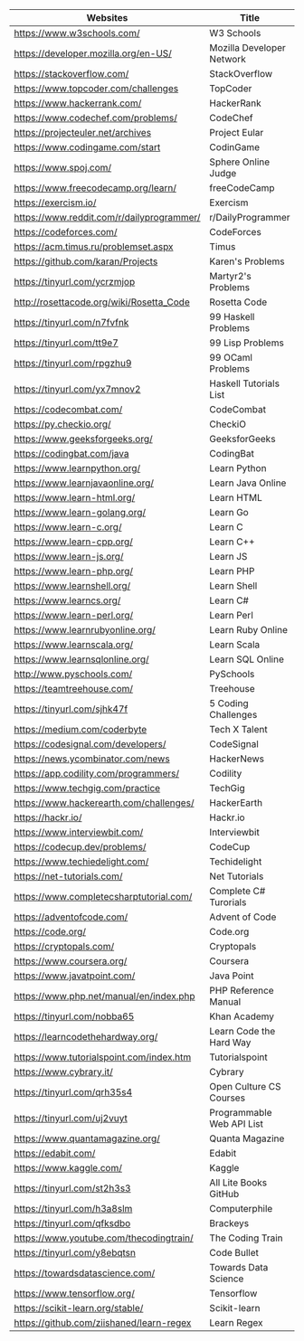 |Websites                                   |Title                    |
|-------------------------------------------|-------------------------|
|https://www.w3schools.com/                 |W3 Schools               |
|https://developer.mozilla.org/en-US/       |Mozilla Developer Network|
|https://stackoverflow.com/                 |StackOverflow            |
|https://www.topcoder.com/challenges        |TopCoder                 |
|https://www.hackerrank.com/                |HackerRank               |
|https://www.codechef.com/problems/         |CodeChef                 |
|https://projecteuler.net/archives          |Project Eular            |
|https://www.codingame.com/start            |CodinGame                |
|https://www.spoj.com/                      |Sphere Online Judge      |
|https://www.freecodecamp.org/learn/        |freeCodeCamp             |
|https://exercism.io/                       |Exercism                 |
|https://www.reddit.com/r/dailyprogrammer/  |r/DailyProgrammer        |
|https://codeforces.com/                    |CodeForces               |
|https://acm.timus.ru/problemset.aspx       |Timus                    |
|https://github.com/karan/Projects          |Karen's Problems         |
|https://tinyurl.com/ycrzmjop               |Martyr2's Problems       |
|http://rosettacode.org/wiki/Rosetta_Code   |Rosetta Code             |
|https://tinyurl.com/n7fvfnk                |99 Haskell Problems      |
|https://tinyurl.com/tt9e7                  |99 Lisp Problems         |
|https://tinyurl.com/rpgzhu9                |99 OCaml Problems        |
|https://tinyurl.com/yx7mnov2               |Haskell Tutorials List   |
|https://codecombat.com/                    |CodeCombat               |
|https://py.checkio.org/                    |CheckiO                  |
|https://www.geeksforgeeks.org/             |GeeksforGeeks            |
|https://codingbat.com/java                 |CodingBat                |
|https://www.learnpython.org/               |Learn Python             |
|https://www.learnjavaonline.org/           |Learn Java Online        |
|https://www.learn-html.org/                |Learn HTML               |
|https://www.learn-golang.org/              |Learn Go                 |
|https://www.learn-c.org/                   |Learn C                  |
|https://www.learn-cpp.org/                 |Learn C++                |
|https://www.learn-js.org/                  |Learn JS                 |
|https://www.learn-php.org/                 |Learn PHP                |
|https://www.learnshell.org/                |Learn Shell              |
|https://www.learncs.org/                   |Learn C#                 |
|https://www.learn-perl.org/                |Learn Perl               |
|https://www.learnrubyonline.org/           |Learn Ruby Online        |
|https://www.learnscala.org/                |Learn Scala              |
|https://www.learnsqlonline.org/            |Learn SQL Online         |
|http://www.pyschools.com/                  |PySchools                |
|https://teamtreehouse.com/                 |Treehouse                |
|https://tinyurl.com/sjhk47f                |5 Coding Challenges      |
|https://medium.com/coderbyte               |Tech X Talent            |
|https://codesignal.com/developers/         |CodeSignal               |
|https://news.ycombinator.com/news          |HackerNews               |
|https://app.codility.com/programmers/      |Codility                 |
|https://www.techgig.com/practice           |TechGig                  |
|https://www.hackerearth.com/challenges/    |HackerEarth              |
|https://hackr.io/                          |Hackr.io                 |
|https://www.interviewbit.com/              |Interviewbit             |
|https://codecup.dev/problems/              |CodeCup                  |
|https://www.techiedelight.com/             |Techidelight             	|
|https://net-tutorials.com/                 |Net Tutorials            	|
|https://www.completecsharptutorial.com/    |Complete C# Turorials    	|
|https://adventofcode.com/                  |Advent of Code           	|
|https://code.org/                          |Code.org                 	|
|https://cryptopals.com/                    |Cryptopals               	|
|https://www.coursera.org/                  |Coursera                 	|
|https://www.javatpoint.com/                |Java Point               	|
|https://www.php.net/manual/en/index.php    |PHP Reference Manual     	|
|https://tinyurl.com/nobba65                |Khan Academy             	|
|https://learncodethehardway.org/           |Learn Code the Hard Way  	|
|https://www.tutorialspoint.com/index.htm   |Tutorialspoint           	|
|https://www.cybrary.it/                    |Cybrary                  	|
|https://tinyurl.com/qrh35s4                |Open Culture CS Courses  	|
|https://tinyurl.com/uj2vuyt                |Programmable Web API List	|
|https://www.quantamagazine.org/            |Quanta Magazine          	|
|https://edabit.com/                        |Edabit                   	|
|https://www.kaggle.com/                    |Kaggle                   	|
|https://tinyurl.com/st2h3s3                |All Lite Books GitHub    	|
|https://tinyurl.com/h3a8slm                |Computerphile            	|
|https://tinyurl.com/qfksdbo                |Brackeys                 	|
|https://www.youtube.com/thecodingtrain/    |The Coding Train         	|
|https://tinyurl.com/y8ebqtsn               |Code Bullet              	|
|https://towardsdatascience.com/            |Towards Data Science     	|
|https://www.tensorflow.org/                |Tensorflow               	|
|https://scikit-learn.org/stable/           |Scikit-learn             	|
|https://github.com/ziishaned/learn-regex   |Learn Regex				|
